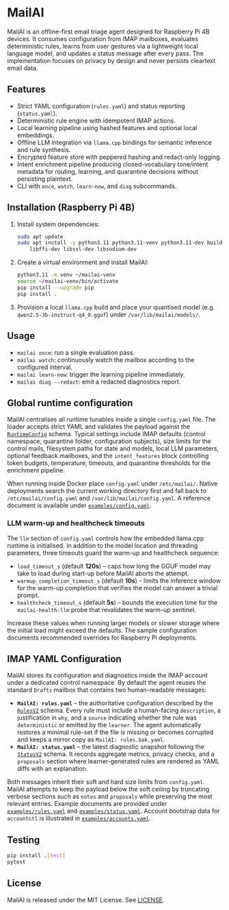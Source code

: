 # MailAI

MailAI is an offline-first email triage agent designed for Raspberry Pi 4B devices.
It consumes configuration from IMAP mailboxes, evaluates deterministic rules,
learns from user gestures via a lightweight local language model, and updates a
status message after every pass. The implementation focuses on privacy by design
and never persists cleartext email data.

## Features

- Strict YAML configuration (`rules.yaml`) and status reporting (`status.yaml`).
- Deterministic rule engine with idempotent IMAP actions.
- Local learning pipeline using hashed features and optional local embeddings.
- Offline LLM integration via `llama.cpp` bindings for semantic inference and
  rule synthesis.
- Encrypted feature store with peppered hashing and redact-only logging.
- Intent enrichment pipeline producing closed-vocabulary tone/intent metadata
  for routing, learning, and quarantine decisions without persisting plaintext.
- CLI with `once`, `watch`, `learn-now`, and `diag` subcommands.

## Installation (Raspberry Pi 4B)

1. Install system dependencies:
   ```bash
   sudo apt update
   sudo apt install -y python3.11 python3.11-venv python3.11-dev build-essential \
       libffi-dev libssl-dev libsodium-dev
   ```
2. Create a virtual environment and install MailAI:
   ```bash
   python3.11 -m venv ~/mailai-venv
   source ~/mailai-venv/bin/activate
   pip install --upgrade pip
   pip install .
   ```
3. Provision a local `llama.cpp` build and place your quantised model
   (e.g. `qwen2.5-3b-instruct-q4_0.gguf`) under `/var/lib/mailai/models/`.

## Usage

- `mailai once`: run a single evaluation pass.
- `mailai watch`: continuously watch the mailbox according to the configured
  interval.
- `mailai learn-now`: trigger the learning pipeline immediately.
- `mailai diag --redact`: emit a redacted diagnostics report.

## Global runtime configuration

MailAI centralises all runtime tunables inside a single `config.yaml` file. The
loader accepts strict YAML and validates the payload against the
[`RuntimeConfig`](mailai/src/mailai/config/schema.py) schema. Typical settings
include IMAP defaults (control namespace, quarantine folder, configuration
subjects), size limits for the control mails, filesystem paths for state and
models, local LLM parameters, optional feedback mailboxes, and the
`intent_features` block controlling token budgets, temperature, timeouts, and
quarantine thresholds for the enrichment pipeline.

When running inside Docker place `config.yaml` under `/etc/mailai/`. Native
deployments search the current working directory first and fall back to
`/etc/mailai/config.yaml` and `/var/lib/mailai/config.yaml`. A reference document
is available under [`examples/config.yaml`](../examples/config.yaml).

### LLM warm-up and healthcheck timeouts

The `llm` section of `config.yaml` controls how the embedded llama.cpp runtime is
initialised. In addition to the model location and threading parameters, three
timeouts guard the warm-up and healthcheck sequence:

- `load_timeout_s` (default **120s**) – caps how long the GGUF model may take to
  load during start-up before MailAI aborts the attempt.
- `warmup_completion_timeout_s` (default **10s**) – limits the inference window
  for the warm-up completion that verifies the model can answer a trivial
  prompt.
- `healthcheck_timeout_s` (default **5s**) – bounds the execution time for the
  `mailai-health-llm` probe that revalidates the warm-up sentinel.

Increase these values when running larger models or slower storage where the
initial load might exceed the defaults. The sample configuration documents
recommended overrides for Raspberry Pi deployments.

## IMAP YAML Configuration

MailAI stores its configuration and diagnostics inside the IMAP account under a
dedicated control namespace. By default the agent reuses the standard `Drafts`
mailbox that contains two human-readable messages:

- **`MailAI: rules.yaml`** – the authoritative configuration described by the
  [`RulesV2`](mailai/src/mailai/config/schema.py) schema. Every rule must include
  a human-facing `description`, a justification in `why`, and a `source`
  indicating whether the rule was `deterministic` or emitted by the
  `learner`. The agent automatically restores a minimal rule-set if the file is
  missing or becomes corrupted and keeps a mirror copy as
  `MailAI: rules.bak.yaml`.
- **`MailAI: status.yaml`** – the latest diagnostic snapshot following the
  [`StatusV2`](mailai/src/mailai/config/schema.py) schema. It records aggregate
  metrics, privacy checks, and a `proposals` section where learner-generated
  rules are rendered as YAML diffs with an explanation.

Both messages inherit their soft and hard size limits from `config.yaml`. MailAI
attempts to keep the payload below the soft ceiling by truncating verbose
sections such as `notes` and `proposals` while preserving the most relevant
entries. Example documents are provided under
[`examples/rules.yaml`](../examples/rules.yaml) and
[`examples/status.yaml`](../examples/status.yaml). Account bootstrap data for
`accountctl` is illustrated in [`examples/accounts.yaml`](../examples/accounts.yaml).

## Testing

```bash
pip install .[test]
pytest
```

## License

MailAI is released under the MIT License. See [LICENSE](LICENSE).
